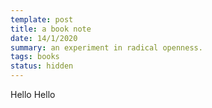```yaml
---
template: post
title: a book note
date: 14/1/2020
summary: an experiment in radical openness.
tags: books
status: hidden
---
```


Hello Hello